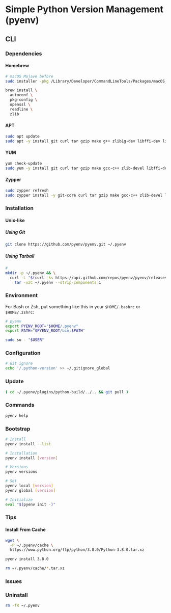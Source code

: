 # Simple Python Version Management (pyenv)

## CLI

### Dependencies

#### Homebrew

```sh
# macOS Mojave before
sudo installer -pkg /Library/Developer/CommandLineTools/Packages/macOS_SDK_headers_for_macOS_10.*.pkg -target /

brew install \
  autoconf \
  pkg-config \
  openssl \
  readline \
  zlib
```

#### APT

```sh
sudo apt update
sudo apt -y install git curl tar gzip make g++ zlib1g-dev libffi-dev libssl-dev libbz2-dev libreadline-dev libsqlite3-dev
```

#### YUM

```sh
yum check-update
sudo yum -y install git curl tar gzip make gcc-c++ zlib-devel libffi-devel openssl-devel bzip2-devel readline-devel sqlite-devel
```

#### Zypper

```sh
sudo zypper refresh
sudo zypper install -y git-core curl tar gzip make gcc-c++ zlib-devel libffi-devel libopenssl-devel libbz2-devel readline-devel sqlite3-devel
```

### Installation

#### Unix-like

##### Using Git

```sh
git clone https://github.com/pyenv/pyenv.git ~/.pyenv
```

##### Using Tarball

```sh
#
mkdir -p ~/.pyenv && \
  curl -L "$(curl -ks https://api.github.com/repos/pyenv/pyenv/releases/latest | grep tarball_url | cut -d '"' -f 4)" | \
    tar -xzC ~/.pyenv --strip-components 1
```

### Environment

For Bash or Zsh, put something like this in your `$HOME/.bashrc` or `$HOME/.zshrc`:

```sh
# pyenv
export PYENV_ROOT="$HOME/.pyenv"
export PATH="$PYENV_ROOT/bin:$PATH"
```

```sh
sudo su - "$USER"
```

### Configuration

```sh
# Git ignore
echo '/.python-version' >> ~/.gitignore_global
```

### Update

```sh
( cd ~/.pyenv/plugins/python-build/../.. && git pull )
```

### Commands

```sh
pyenv help
```

### Bootstrap

```sh
# Install
pyenv install --list

# Installation
pyenv install [version]

# Versions
pyenv versions

# Set
pyenv local [version]
pyenv global [version]

# Initialize
eval "$(pyenv init -)"
```

### Tips

#### Install From Cache

```sh
wget \
  -P ~/.pyenv/cache \
  https://www.python.org/ftp/python/3.8.0/Python-3.8.0.tar.xz

pyenv install 3.8.0

rm ~/.pyenv/cache/*.tar.xz
```

### Issues

<!-- ####

```sh
# Darwin
PYTHON_CONFIGURE_OPTS="--with-system-expat" \
  CFLAGS="-I$(brew --prefix openssl)/include -I$(brew --prefix readline)/include -I$(xcrun --show-sdk-path)/usr/include" \
  LDFLAGS="-L$(brew --prefix openssl)/lib -L$(brew --prefix readline)/lib" \
  pyenv install [version]
``` -->

### Uninstall

```sh
rm -fR ~/.pyenv
```
